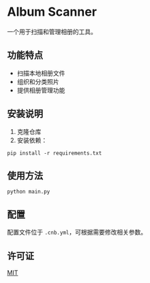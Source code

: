 # Album Scanner

一个用于扫描和管理相册的工具。

## 功能特点
- 扫描本地相册文件
- 组织和分类照片
- 提供相册管理功能

## 安装说明
1. 克隆仓库
2. 安装依赖：
```
pip install -r requirements.txt
```

## 使用方法
```
python main.py
```

## 配置
配置文件位于 `.cnb.yml`，可根据需要修改相关参数。

## 许可证
[MIT](LICENSE)
